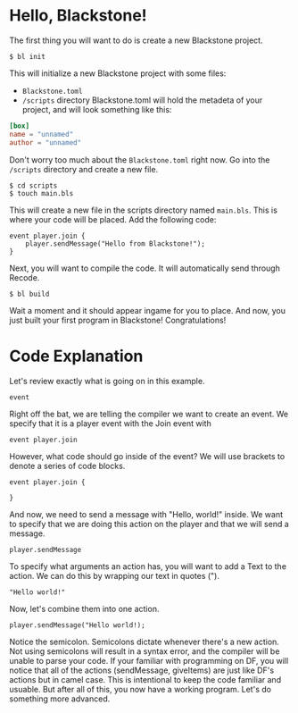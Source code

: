 # Hello, Blackstone!
The first thing you will want to do is create a new Blackstone project.
```shell
$ bl init
```
This will initialize a new Blackstone project with some files:
- `Blackstone.toml`
- `/scripts` directory
Blackstone.toml will hold the metadeta of your project, and will look something like this:
```toml
[box]
name = "unnamed"
author = "unnamed"
```
Don't worry too much about the `Blackstone.toml` right now. Go into the `/scripts` directory and create a new file.
```shell
$ cd scripts
$ touch main.bls
```
This will create a new file in the scripts directory named `main.bls`. This is where your code will be placed. Add the following code:
```
event player.join {
    player.sendMessage("Hello from Blackstone!");
}
```
Next, you will want to compile the code. It will automatically send through Recode.
```shell
$ bl build
```
Wait a moment and it should appear ingame for you to place. And now, you just built your first program in Blackstone! Congratulations!

# Code Explanation
Let's review exactly what is going on in this example.
```
event
```
Right off the bat, we are telling the compiler we want to create an event. We specify that it is a player event with the Join event with
```
event player.join
```
However, what code should go inside of the event? We will use brackets to denote a series of code blocks.
```
event player.join {

}
```
And now, we need to send a message with "Hello, world!" inside. We want to specify that we are doing this action on the player and that we will send a message.
```
player.sendMessage
```
To specify what arguments an action has, you will want to add a Text to the action. We can do this by wrapping our text in quotes (").
```
"Hello world!"
```
Now, let's combine them into one action.
```
player.sendMessage("Hello world!);
```
Notice the semicolon. Semicolons dictate whenever there's a new action. Not using semicolons will result in a syntax error, and the compiler will be unable to parse your code. If your familiar with programming on DF, you will notice that all of the actions (sendMessage, giveItems) are just like DF's actions but in camel case. This is intentional to keep the code familiar and usuable. But after all of this, you now have a working program. Let's do something more advanced.
